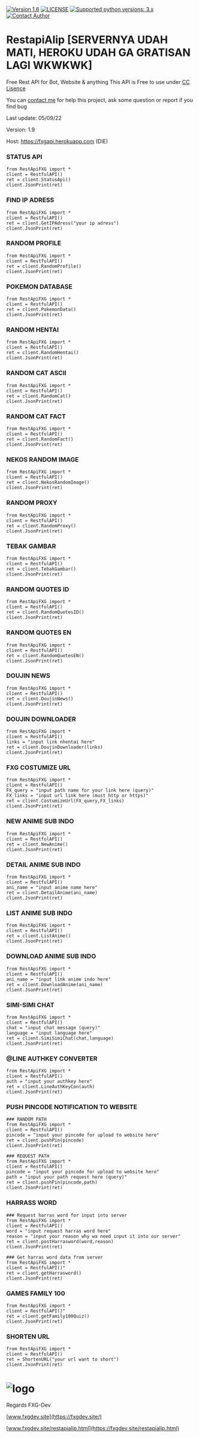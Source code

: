 [![Version 1.6](https://i.ibb.co/6PknZws/1-3-6.png "Version 1.6")](https://fxgdev.site/restapialip.html)
[![LICENSE](https://i.ibb.co/drh936c/1-3-1.png "LICENSE")](https://github.com/alipbudiman/RestapiAlip/blob/main/LICENSE)
[![Supported python versions: 3.x](https://i.ibb.co/YDhJ8DC/1-3-2.png "supported python versions: 3.x")](https://www.python.org/downloads/)
[![Contact Author](https://i.ibb.co/HX6ts1F/1-3-4.png "contact author")](https://fxgdev.site/alifbudiman.html)

# RestapiAlip [SERVERNYA UDAH MATI, HEROKU UDAH GA GRATISAN LAGI WKWKWK]
Free Rest API for Bot, Website & anything
This API is Free to use under [CC Lisence](https://github.com/alipbudiman/RestapiAlip/blob/main/LICENSE)

You can [contact me](https://fxgdev.site/alifbudiman.html) for help this project, ask some question or report if you find bug

Last update: 05/09/22

Version: 1.9

Host: https://fxgapi.herokuapp.com (DIE)


### STATUS API ###

```PY
from RestApiFXG import *
client = RestfulAPI()
ret = client.StatusApi()
client.JsonPrint(ret)
```

### FIND IP ADRESS ###

```PY
from RestApiFXG import *
client = RestfulAPI()
ret = client.GetIPAdress("your ip adress")
client.JsonPrint(ret)
```

### RANDOM PROFILE ###

```PY
from RestApiFXG import *
client = RestfulAPI()
ret = client.RandomProfile()
client.JsonPrint(ret)
```
### POKEMON DATABASE ###

```PY
from RestApiFXG import *
client = RestfulAPI()
ret = client.PokemonData()
client.JsonPrint(ret)
```

### RANDOM HENTAI ###

```PY
from RestApiFXG import *
client = RestfulAPI()
ret = client.RandomHentai()
client.JsonPrint(ret)
```

### RANDOM CAT ASCII ###

```PY
from RestApiFXG import *
client = RestfulAPI()
ret = client.RandomCat()
client.JsonPrint(ret)
```

### RANDOM CAT FACT ###

```PY
from RestApiFXG import *
client = RestfulAPI()
ret = client.RandomFact()
client.JsonPrint(ret)
```

### NEKOS RANDOM IMAGE ###

```PY
from RestApiFXG import *
client = RestfulAPI()
ret = client.NekosRandomImage()
client.JsonPrint(ret)
```

### RANDOM PROXY ###

```PY
from RestApiFXG import *
client = RestfulAPI()
ret = client.RandomProxy()
client.JsonPrint(ret)
```

### TEBAK GAMBAR ###

```PY
from RestApiFXG import *
client = RestfulAPI()
ret = client.TebakGambar()
client.JsonPrint(ret)
```

### RANDOM QUOTES ID ###

```PY
from RestApiFXG import *
client = RestfulAPI()
ret = client.RandomQuotesID()
client.JsonPrint(ret)
```

### RANDOM QUOTES EN ###

```PY
from RestApiFXG import *
client = RestfulAPI()
ret = client.RandomQuotesEN()
client.JsonPrint(ret)
```

### DOUJIN NEWS ###

```PY
from RestApiFXG import *
client = RestfulAPI()
ret = client.DoujinNews()
client.JsonPrint(ret)
```

### DOUJIN DOWNLOADER ###

```PY
from RestApiFXG import *
client = RestfulAPI()
links = "input link nhentai here"
ret = client.DoujinDownloader(links)
client.JsonPrint(ret)
```

### FXG COSTUMIZE URL ###

```PY
from RestApiFXG import *
client = RestfulAPI()
FX_query = "input path name for your link here (query)"
FX_links = "input url link here (must http or https)"
ret = client.CostumizeUrl(FX_query,FX_links)
client.JsonPrint(ret)
```

### NEW ANIME SUB INDO ###

```PY
from RestApiFXG import *
client = RestfulAPI()
ret = client.NewAnime()
client.JsonPrint(ret)
```

### DETAIL ANIME SUB INDO ###

```PY
from RestApiFXG import *
client = RestfulAPI()
ani_name = "input anime name here"
ret = client.DetailAnime(ani_name)
client.JsonPrint(ret)
```

### LIST ANIME SUB INDO ###

```PY
from RestApiFXG import *
client = RestfulAPI()
ret = client.ListAnime()
client.JsonPrint(ret)
```

### DOWNLOAD ANIME SUB INDO ###

```PY
from RestApiFXG import *
client = RestfulAPI()
ani_name = "input link anime indo here"
ret = client.DownloadAnime(ani_name)
client.JsonPrint(ret)
```

### SIMI-SIMI CHAT ###

```PY
from RestApiFXG import *
client = RestfulAPI()
chat = "input chat message (query)"
language = "input language here"
ret = client.SimiSimiChat(chat,language)
client.JsonPrint(ret)
```

### @LINE AUTHKEY CONVERTER ###

```PY
from RestApiFXG import *
client = RestfulAPI()
auth = "input your authkey here"
ret = client.LineAuthKeyCon(auth)
client.JsonPrint(ret)
```

### PUSH PINCODE NOTIFICATION TO WEBSITE ###

```PY
### RANDOM PATH
from RestApiFXG import *
client = RestfulAPI()
pincode = "input your pincode for upload to website here"
ret = client.pushPin(pincode)
client.JsonPrint(ret)
```

```PY
### REQUEST PATH
from RestApiFXG import *
client = RestfulAPI()
pincode = "input your pincode for upload to website here"
path = "input your path request here (query)"
ret = client.pushPin(pincode,path)
client.JsonPrint(ret)
```

### HARRASS WORD ###

```PY
### Request harras word for input into server
from RestApiFXG import *
client = RestfulAPI()
word = "input request harras word here"
reason = "input your reason why wa need input it into our server"
ret = client.postHarrasword(word,reason)
client.JsonPrint(ret)
```

```PY
### Get harras word data from server
from RestApiFXG import *
client = RestfulAPI()"
ret = client.getHarrasword()
client.JsonPrint(ret)
```

### GAMES FAMILY 100 ###

```PY
from RestApiFXG import *
client = RestfulAPI()"
ret = client.getFamily100Quiz()
client.JsonPrint(ret)
```

### SHORTEN URL

```PY
from RestApiFXG import *
client = RestfulAPI()
ret = ShortenURL("your url want to short")
client.JsonPrint(ret)
```


# ![logo](https://i.ibb.co/zJvVhJ3/Untitled-design-88.png)
Regards FXG-Dev

[www.fxgdev.site](https://fxgdev.site/)

[www.fxgdev.site/restapialip.html](https://fxgdev.site/restapialip.html)
